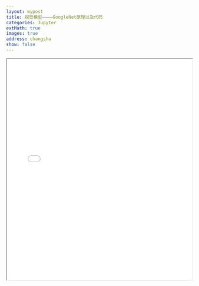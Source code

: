 ```yaml
---
layout: mypost
title: 视觉模型————GoogleNet原理以及代码
categories: Jupyter
extMath: true
images: true
address: changsha
show: false
---
```

<iframe src="{{ site.baseurl }}/_jupyter/googlenet.html" width="100%" height="600px"></iframe>
<!-- Big-Yellow-J.github.io\_jupyter\googlenet.html -->